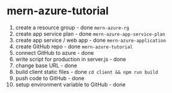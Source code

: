# mern-azure-tutorial
1. create a resource group - done `mern-azure-rg`
2. create app service plan - done `mern-azure-app-service-plan`
3. create app service / web app - done `mern-azure-application`
4. create GitHub repo - done `mern-azure-tutorial`
5. connect GitHub to azure - done
6. write script for production in server.js - done
7. change base URL - done
8. build client static files - done `cd client && npm run build`
9. push code to GitHub - done
10. setup environment variable to GitHub - done